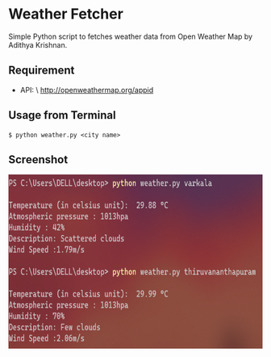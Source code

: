 # Weather Fetcher

Simple Python script to fetches weather data from Open Weather Map by Adithya Krishnan.

## Requirement

* API: \ http://openweathermap.org/appid

## Usage from Terminal

```
$ python weather.py <city name>
```

## Screenshot


<img src="https://github.com/fal3n-4ngel/weather-api/blob/main/ss.png" width="700" height="345">
